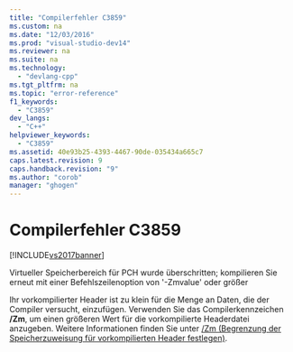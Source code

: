 ```yaml
---
title: "Compilerfehler C3859"
ms.custom: na
ms.date: "12/03/2016"
ms.prod: "visual-studio-dev14"
ms.reviewer: na
ms.suite: na
ms.technology: 
  - "devlang-cpp"
ms.tgt_pltfrm: na
ms.topic: "error-reference"
f1_keywords: 
  - "C3859"
dev_langs: 
  - "C++"
helpviewer_keywords: 
  - "C3859"
ms.assetid: 40e93b25-4393-4467-90de-035434a665c7
caps.latest.revision: 9
caps.handback.revision: "9"
ms.author: "corob"
manager: "ghogen"
---
```

# Compilerfehler C3859
[!INCLUDE[vs2017banner](../../assembler/inline/includes/vs2017banner.md)]

Virtueller Speicherbereich für PCH wurde überschritten; kompilieren Sie erneut mit einer Befehlszeilenoption von '\-Zmvalue' oder größer  
  
 Ihr vorkompilierter Header ist zu klein für die Menge an Daten, die der Compiler versucht, einzufügen.  Verwenden Sie das Compilerkennzeichen **\/Zm**, um einen größeren Wert für die vorkompilierte Headerdatei anzugeben.  Weitere Informationen finden Sie unter [\/Zm \(Begrenzung der Speicherzuweisung für vorkompilierten Header festlegen\)](../../build/reference/zm-specify-precompiled-header-memory-allocation-limit.md).